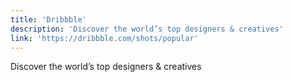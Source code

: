 ```yaml
---
title: 'Dribbble'
description: 'Discover the world’s top designers & creatives'
link: 'https://dribbble.com/shots/popular'
---
```

Discover the world’s top designers & creatives